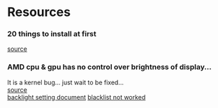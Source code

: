 # Resources

### 20 things to install at first
[source](https://www.youtube.com/watch?v=elWC9gYDNnA)


### AMD cpu & gpu has no control over brightness of display...
It is a kernel bug... just wait to be fixed...  
[source](https://forum.garudalinux.org/t/failed-to-save-backlight-issue-on-boot/1401)  
[backlight setting document](https://wiki.archlinux.org/index.php/backlight)
[blacklist not worked](https://askubuntu.com/questions/286516/how-do-i-get-the-brightness-control-working-on-a-lenovo-yoga-13/304762#304762)
